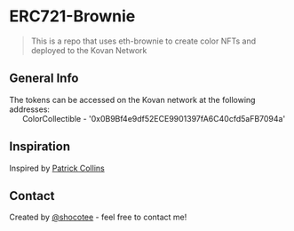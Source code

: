 # ERC721-Brownie
>This is a repo that uses eth-brownie to create color NFTs and deployed to the Kovan Network
 
## General Info
The tokens can be accessed on the Kovan network at the following addresses:  
&nbsp;&nbsp;&nbsp;&nbsp;&nbsp;&nbsp;ColorCollectible - '0x0B9Bf4e9df52ECE9901397fA6C40cfd5aFB7094a'  


## Inspiration
Inspired by [Patrick Collins](https://www.youtube.com/watch?v=p36tXHX1JD8)

## Contact
Created by [@shocotee](https://twitter.com/shocotee) - feel free to contact me!
